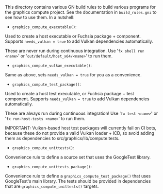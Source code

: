 This directory contains various GN build rules to build various
programs for the graphics compute project. See the documentation
in `build_rules.gni` to see how to use them. In a nutshell:

* `graphics_compute_executable()`:

 Used to create a host executable or Fuchsia package + component.
 Supports `needs_vulkan = true` to add Vulkan dependencies automatically.

 These are never run during continuous integration.
 Use '`fx shell run <name>`' or '`out/default/host_x64/<name>`' to run them.

* `graphics_compute_vulkan_executable()`:

 Same as above, sets `needs_vulkan = true` for you as a convenience.

* `graphics_compute_test_package()`:

 Used to create a host test executable, or Fuchsia package + test component.
 Supports `needs_vulkan = true` to add Vulkan dependencies automatically.

 These are always run during continuous integration!
 Use '`fx test <name>`' or '`fx run-host-tests <name>`' to run them.

 IMPORTANT: Vulkan-based host test packages will currently fail on
 CI bots, because these do not provide a valid Vulkan loader + ICD, so
 avoid adding them as dependencies to src/graphics/lib/compute:tests.

* `graphics_compute_unittests()`:

 Convenience rule to define a source set that uses the GoogleTest library.

* `graphics_compute_unittests_package()`:

 Convenience rule to define a `graphics_compute_test_package()` that uses
 GoogleTest's main library. The tests should be provided in dependencies
 that are `graphics_compute_unittests()` targets.
